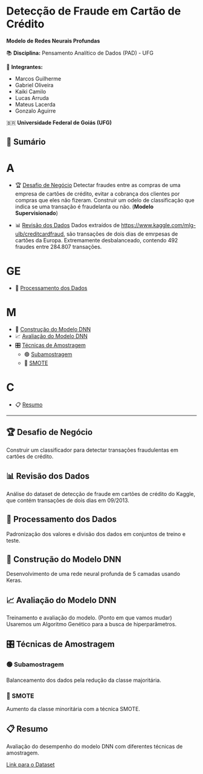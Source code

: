 # Detecção de Fraude em Cartão de Crédito

**Modelo de Redes Neurais Profundas**

📚 **Disciplina:** Pensamento Analítico de Dados (PAD) - UFG

👥 **Integrantes:**
- Marcos Guilherme
- Gabriel Oliveira
- Kaiki Camilo
- Lucas Arruda
- Mateus Lacerda
- Gonzalo Aguirre

🇧🇷 **Universidade Federal de Goiás (UFG)**

## 📑 Sumário
# A
 - 🏆 [Desafio de Negócio](#desafio-de-negócio)
Detectar fraudes entre as compras de uma empresa de cartões de crédito, evitar a cobrança dos clientes por compras que eles não fizeram.
Construir um odelo de classificação que indica se uma transação é fraudelanta ou não. (**Modelo Supervisionado**) 

 - 📊 [Revisão dos Dados](#revisão-dos-dados)
Dados extraídos de https://www.kaggle.com/mlg-ulb/creditcardfraud, são transações de dois dias de emrpesas de cartões da Europa.
Extremamente desbalanceado, contendo 492 fraudes entre 284.807 transações.

 # GE
 - 🔧 [Processamento dos Dados](#processamento-dos-dados)

 # M
 - 🧠 [Construção do Modelo DNN](#construção-do-modelo-dnn)
 - 📈 [Avaliação do Modelo DNN](#avaliação-do-modelo-dnn)
 - 🎛️ [Técnicas de Amostragem](#técnicas-de-amostragem)
    - 🟢 [Subamostragem](#subamostragem)
    - 🔵 [SMOTE](#smote)
    
 # C  
 - 📋 [Resumo](#resumo)

---

## 🏆 Desafio de Negócio
Construir um classificador para detectar transações fraudulentas em cartões de crédito.

## 📊 Revisão dos Dados
Análise do dataset de detecção de fraude em cartões de crédito do Kaggle, que contém transações de dois dias em 09/2013.

## 🔧 Processamento dos Dados
Padronização dos valores e divisão dos dados em conjuntos de treino e teste.

## 🧠 Construção do Modelo DNN
Desenvolvimento de uma rede neural profunda de 5 camadas usando Keras.

## 📈 Avaliação do Modelo DNN
Treinamento e avaliação do modelo. (Ponto em que vamos mudar)
Usaremos um Algoritmo Genético para a busca de hiperparâmetros.

## 🎛️ Técnicas de Amostragem
### 🟢 Subamostragem
Balanceamento dos dados pela redução da classe majoritária.

### 🔵 SMOTE
Aumento da classe minoritária com a técnica SMOTE.

## 📋 Resumo
Avaliação do desempenho do modelo DNN com diferentes técnicas de amostragem.

[Link para o Dataset](https://www.kaggle.com/datasets/mlg-ulb/creditcardfraud?resource=download)
